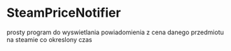# SteamPriceNotifier

prosty program do wyswietlania powiadomienia z cena danego przedmiotu na steamie co okreslony czas
